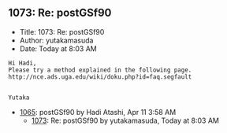 ## 1073: Re: postGSf90

- Title: 1073: Re: postGSf90
- Author: yutakamasuda
- Date: Today at 8:03 AM
```
Hi Hadi,
Please try a method explained in the following page.
http://nce.ads.uga.edu/wiki/doku.php?id=faq.segfault


Yutaka
```

- [1065](1065.md): postGSf90 by Hadi Atashi, Apr 11 3:58 AM
    - [1073](1073.md): Re: postGSf90 by yutakamasuda, Today at 8:03 AM
